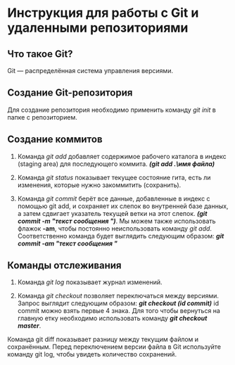 # **Инструкция для работы с Git и удаленными репозиториями** 

## Что такое Git?

Git  — распределённая система управления версиями.

## Создание Git-репозитория

Для создание репозитория необходимо применить команду *git init* в папке с репозиторием. 

## Создание коммитов 

1. Команда *git add* добавляет содержимое рабочего каталога 
в индекс (staging area) для последующего коммита. ___(git add .\имя файла)___

2. Команда *git status* показывает текущее состояние гита, есть 
ли изменения, которые нужно закоммитить (сохранить).

3. Команда *git commit* берёт все данные, добавленные в индекс с помощью git add, и сохраняет их слепок во внутренней базе данных, а затем сдвигает указатель текущей ветки на этот слепок. ___(git commit -m "текст сообщения ")___. 
Мы можем также использовать флажок **-am**, чтобы постоянно неиспользовать команду *git add*. Соответственно команда будет выглядить следующим образом: ___git commit -am "текст сообщения "___

## Команды отслеживания 

1. Команда *git log* показывает журнал изменений. 

2. Команда *git checkout* позволяет переключаться между версиями. Запрос выглядит следующим образом: ___git checkout (id commit)___
id commit можно взять первые 4 знака. 
Для того чтобы вернуться на главную етку необходимо использовать команду ___git checkout master___.

Команда git diff показывает разницу между текущим файлом
и сохранённым. Перед переключением версии файла в Git
используйте команду git log, чтобы увидеть
количество сохранений.









